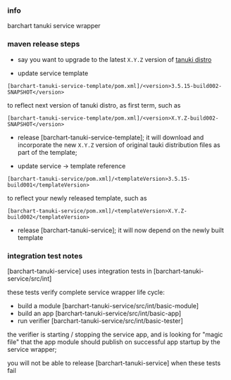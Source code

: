 <!--

    Copyright (C) 2011-2013 Barchart, Inc. <http://www.barchart.com/>

    All rights reserved. Licensed under the OSI BSD License.

    http://www.opensource.org/licenses/bsd-license.php

-->
### info

barchart tanuki service wrapper

### maven release steps

* say you want to upgrade to the latest ```X.Y.Z``` version of 
[tanuki distro](http://wrapper.tanukisoftware.com/download/)

* update service template
``` 
[barchart-tanuki-service-template/pom.xml]/<version>3.5.15-build002-SNAPSHOT</version>
```
to reflect next version of tanuki distro, as first term, such as 
``` 
[barchart-tanuki-service-template/pom.xml]/<version>X.Y.Z-build002-SNAPSHOT</version>
```

* release [barchart-tanuki-service-template]; it will download and incorporate
the new ```X.Y.Z``` version of original tauki distribution files as part of the template; 

* update service -> template reference
```
[barchart-tanuki-service/pom.xml]/<templateVersion>3.5.15-build001</templateVersion>
```
to reflect your newly released template, such as 
```
[barchart-tanuki-service/pom.xml]/<templateVersion>X.Y.Z-build002</templateVersion>
```

* release [barchart-tanuki-service]; it will now depend on the newly built template

### integration test notes

[barchart-tanuki-service] uses integration tests in [barchart-tanuki-service/src/int]

these tests verify complete service wrapper life cycle:
* build a module  [barchart-tanuki-service/src/int/basic-module]
* build an app  [barchart-tanuki-service/src/int/basic-app]
* run verifier [barchart-tanuki-service/src/int/basic-tester]

the verifier is starting / stopping the service app, and
is looking for "magic file" that the app module should publish on
successful app startup by the service wrapper;

you will not be able to release [barchart-tanuki-service] when these tests fail
